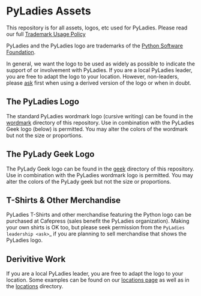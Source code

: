 # PyLadies Assets

This repository is for all assets, logos, etc used for PyLadies.  Please read our full [Trademark Usage Policy][0]

PyLadies and the PyLadies logo are trademarks of the [Python Software Foundation][1].

In general, we want the logo to be used as widely as possible to indicate the support of or involvement with PyLadies. If you are a local PyLadies leader, you are free to adapt the logo to your location.  However, non-leaders, please [ask][2] first when using a derived version of the logo or when in doubt.


The PyLadies Logo
-----------------

The standard PyLadies wordmark logo (cursive writing) can be found in the [wordmark][4] directory of this repository.  Use in combination with the PyLadies Geek logo (below) is permitted. You may alter the colors of the wordmark but not the size or proportions.

The PyLady Geek Logo
----------------------

The PyLady Geek logo can be found in the [geek][5] directory of this repository.  Use in combination with the PyLadies wordmark logo is permitted.  You may alter the colors of the PyLady geek but not the size or proportions.


T-Shirts & Other Merchandise
----------------------------

PyLadies T-Shirts and other merchandise featuring the Python logo can be purchased at Cafepress (sales benefit the PyLadies organization). Making your own shirts is OK too, but please seek permission from the `PyLadies leadership <ask>`_ if you are planning to sell merchandise that shows the PyLadies logo.


Derivitive Work
---------------

If you are a local PyLadies leader, you are free to adapt the logo to your location.  Some examples can be found on our [locations page][3] as well as in the [locations][6] directory.


[0]: https://github.com/pyladies/pyladies-assets/master/TRADEMARK.md
[1]: https://www.python.org/psf
[2]: mailto:info@pyladies.com
[3]: http://www.pyladies.com/locations
[4]: https://github.com/pyladies/pyladies-assets/master/wordmark
[5]: https://github.com/pyladies/pyladies-assets/master/geek
[6]: https://github.com/pyladies/pyladies-assets/master/locations
